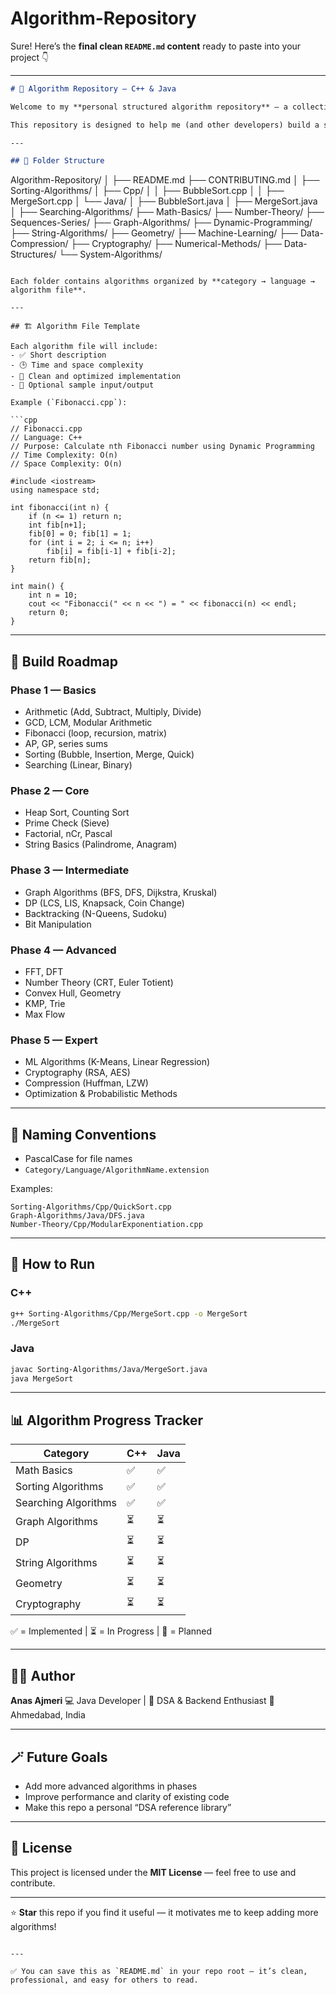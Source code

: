 # Algorithm-Repository
Sure! Here’s the **final clean `README.md` content** ready to paste into your project 👇

---

```markdown
# 🧠 Algorithm Repository — C++ & Java

Welcome to my **personal structured algorithm repository** — a collection of commonly used algorithms implemented in both **C++** and **Java**.  

This repository is designed to help me (and other developers) build a solid foundation in algorithms, data structures, and problem-solving — from **basic** to **advanced** topics.

---

## 📂 Folder Structure

```

Algorithm-Repository/
│
├── README.md
├── CONTRIBUTING.md
│
├── Sorting-Algorithms/
│   ├── Cpp/
│   │   ├── BubbleSort.cpp
│   │   ├── MergeSort.cpp
│   └── Java/
│       ├── BubbleSort.java
│       ├── MergeSort.java
│
├── Searching-Algorithms/
├── Math-Basics/
├── Number-Theory/
├── Sequences-Series/
├── Graph-Algorithms/
├── Dynamic-Programming/
├── String-Algorithms/
├── Geometry/
├── Machine-Learning/
├── Data-Compression/
├── Cryptography/
├── Numerical-Methods/
├── Data-Structures/
└── System-Algorithms/

````

Each folder contains algorithms organized by **category → language → algorithm file**.

---

## 🏗️ Algorithm File Template

Each algorithm file will include:
- ✅ Short description  
- 🕒 Time and space complexity  
- 🧼 Clean and optimized implementation  
- 🧪 Optional sample input/output  

Example (`Fibonacci.cpp`):

```cpp
// Fibonacci.cpp
// Language: C++
// Purpose: Calculate nth Fibonacci number using Dynamic Programming
// Time Complexity: O(n)
// Space Complexity: O(n)

#include <iostream>
using namespace std;

int fibonacci(int n) {
    if (n <= 1) return n;
    int fib[n+1];
    fib[0] = 0; fib[1] = 1;
    for (int i = 2; i <= n; i++)
        fib[i] = fib[i-1] + fib[i-2];
    return fib[n];
}

int main() {
    int n = 10;
    cout << "Fibonacci(" << n << ") = " << fibonacci(n) << endl;
    return 0;
}
````

---

## 🚀 Build Roadmap

### **Phase 1 — Basics**

* Arithmetic (Add, Subtract, Multiply, Divide)
* GCD, LCM, Modular Arithmetic
* Fibonacci (loop, recursion, matrix)
* AP, GP, series sums
* Sorting (Bubble, Insertion, Merge, Quick)
* Searching (Linear, Binary)

### **Phase 2 — Core**

* Heap Sort, Counting Sort
* Prime Check (Sieve)
* Factorial, nCr, Pascal
* String Basics (Palindrome, Anagram)

### **Phase 3 — Intermediate**

* Graph Algorithms (BFS, DFS, Dijkstra, Kruskal)
* DP (LCS, LIS, Knapsack, Coin Change)
* Backtracking (N-Queens, Sudoku)
* Bit Manipulation

### **Phase 4 — Advanced**

* FFT, DFT
* Number Theory (CRT, Euler Totient)
* Convex Hull, Geometry
* KMP, Trie
* Max Flow

### **Phase 5 — Expert**

* ML Algorithms (K-Means, Linear Regression)
* Cryptography (RSA, AES)
* Compression (Huffman, LZW)
* Optimization & Probabilistic Methods

---

## 🧭 Naming Conventions

* PascalCase for file names
* `Category/Language/AlgorithmName.extension`

Examples:

```
Sorting-Algorithms/Cpp/QuickSort.cpp
Graph-Algorithms/Java/DFS.java
Number-Theory/Cpp/ModularExponentiation.cpp
```

---

## 🧪 How to Run

### C++

```bash
g++ Sorting-Algorithms/Cpp/MergeSort.cpp -o MergeSort
./MergeSort
```

### Java

```bash
javac Sorting-Algorithms/Java/MergeSort.java
java MergeSort
```

---

## 📊 Algorithm Progress Tracker

| Category             | C++ | Java |
| -------------------- | --- | ---- |
| Math Basics          | ✅   | ✅    |
| Sorting Algorithms   | ✅   | ✅    |
| Searching Algorithms | ✅   | ✅    |
| Graph Algorithms     | ⏳   | ⏳    |
| DP                   | ⏳   | ⏳    |
| String Algorithms    | ⏳   | ⏳    |
| Geometry             | ⏳   | ⏳    |
| Cryptography         | ⏳   | ⏳    |

✅ = Implemented | ⏳ = In Progress | 🚀 = Planned

---

## 🧑‍💻 Author

**Anas Ajmeri**
💻 Java Developer | 🎯 DSA & Backend Enthusiast
📍 Ahmedabad, India

---

## 🪄 Future Goals

* Add more advanced algorithms in phases
* Improve performance and clarity of existing code
* Make this repo a personal “DSA reference library”

---

## 📜 License

This project is licensed under the **MIT License** — feel free to use and contribute.

---

⭐ **Star** this repo if you find it useful — it motivates me to keep adding more algorithms!

```

---

✅ You can save this as `README.md` in your repo root — it’s clean, professional, and easy for others to read.
```
